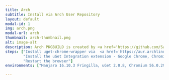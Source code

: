 ```yaml
---
title: Arch
subtitle: Install via Arch User Repository
layout: default
modal-id: 1
img: arch.png
modal-url: arch
thumbnail: arch-thumbnail.png
alt: image-alt
description: Arch PKGBUILD is created by <a href='https://github.com/Sasasu'>Sasau</a>. To integrate uGet with Google Chrome/Chromium/Vivaldi/Opera, follow the steps given below.
steps: ["Install uget-chrome-wrapper via  <a href='https://aur.archlinux.org/packages/uget-chrome-wrapper'>AUR</a><pre><code>packer -S uget-chrome-wrapper</code></pre> or <pre><code>yaourt -S uget-chrome-wrapper</code></pre>",
		"Install the uGet Integration extension - Google Chrome, Chromium & Vivaldi users: <a href='https://chrome.google.com/webstore/detail/uget-integration/efjgjleilhflffpbnkaofpmdnajdpepi'>Chrome Extension</a> Opera users: <a href='https://addons.opera.com/en/extensions/details/uget-integration'>Opera Extension</a> Firefox users: <a href='https://addons.mozilla.org/en-US/firefox/addon/ugetintegration/'>Firefox Add-on</a>",
		"Restart the browser"]
environments: ["Manjaro 16.10.3 Fringilla, uGet 2.0.8, Chromium 56.0.2924.87"]

---
```

